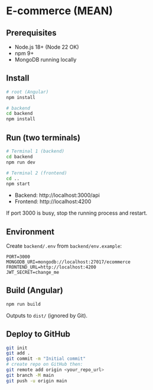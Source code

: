 # E-commerce (MEAN)

## Prerequisites
- Node.js 18+ (Node 22 OK)
- npm 9+
- MongoDB running locally

## Install
```bash
# root (Angular)
npm install

# backend
cd backend
npm install
```

## Run (two terminals)
```bash
# Terminal 1 (backend)
cd backend
npm run dev

# Terminal 2 (frontend)
cd ..
npm start
```
- Backend: http://localhost:3000/api
- Frontend: http://localhost:4200

If port 3000 is busy, stop the running process and restart.

## Environment
Create `backend/.env` from `backend/env.example`:
```
PORT=3000
MONGODB_URI=mongodb://localhost:27017/ecommerce
FRONTEND_URL=http://localhost:4200
JWT_SECRET=change_me
```

## Build (Angular)
```bash
npm run build
```
Outputs to `dist/` (ignored by Git).

## Deploy to GitHub
```bash
git init
git add .
git commit -m "Initial commit"
# create repo on GitHub then:
git remote add origin <your_repo_url>
git branch -M main
git push -u origin main
```
